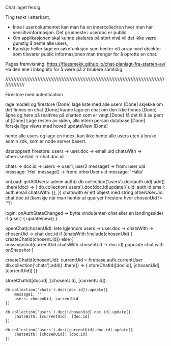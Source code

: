 Chat laget ferdig

Ting tenkt i etterkant, 
- Inne i userdokumentet kan man ha en innercolleciton hvor man har sensitivinformasjon. Det grunneste i userdoc er public.
- Om applikasjonen skal kunne skaleres på stort nivå vil det ikke være gunstig å hente alle users, 
- Kanskje heller lage en søkefunksjon som henter ett array med objekter som tilsvarer public informasjonen man trenger for å oprette en chat.


Pages fremvisning: https://fluesmekk.github.io/chat-planlagt-fra-starten-av/
Ha den ene i inkognito for å være på 2 brukere samtidig.


///////////////////////////////////////////////////////////////////////////////////////////////////////////////

Firestore med autentication

lage modell og firestore [Done]
lage liste med alle users [Done]
skjekke om det finnes en chat [Done]
kunne lage en chat om den ikke finnes [Done]
åpne og høre på realtime på chatten som er valgt [Done]
få det til å se pent ut [Done]
Lage resten av siden,  alla intern person database [Done]
forskjellige views med hoved updateView [Done]




hente alle users og lage en index, kan ikke hente alle users uten å bruke admin sdk, som er node server basert.

dataoppsett firestore:
users -> user.doc ->    email
                        uid
                        chatsWith -> otherUserUid -> chat doc.id

chats -> doc.id ->      users -> user1, user2
                        message1 -> from: user uid
                                    message: 'Hei'
                        message2 -> from: otherUser uid
                                    message: 'Halla'


onLoad:
    getAllUsers:
    admin auth()
    db.collection('users').doc(auth.uid).add()
    .then((doc) => {
    db.collection('users').doc(doc.id)update({
        uid: auth.id
        email: auth.email
        chatsWith: {},
    })
        chatswith er ett objekt med string otherUserUid: chat.doc.id
        (kanskje når man henter at queryer firestore hvor chosenUid != ''?)


login:
    onAuthStateChanged -> bytte vindu(enten chat eller en landingsside)
    if (user) {
        updateView()
    }



openChat(chosenUid):
    lete igjennom users -> user.doc -> chatsWith -> chosenUid -> chat doc.id
    if (chatsWith !include(chosenUid) { createChatId(chosenUid)}
    else {
        onssnapshot(currentUid.chatsWith.chosenUid -> doc.id)
        populate chat with onSnapshot
    }



createChatId(chosenUid):
    currentUid = firebase.auth.currentUser
    db.collection('chats').add()
    .then(() => {
        storeChatId([doc.id], [chosenUid], [currentUid])
    })

                      
storeChatId([doc.id], [chosenUid], [currentUid]):

    db.collection('chats').doc([doc.id]).update({
        message1: ''
        users: chosenUid, currentUid
    })

    db.collection('users').doc([chosenUid].doc.id).update({
        chatsWith: [currentUid]: [doc.id]
    })

    db.collection('users').doc([currentUid].doc.id).update({
        chatsWith: [chosenUid]: [doc.id]
    })
